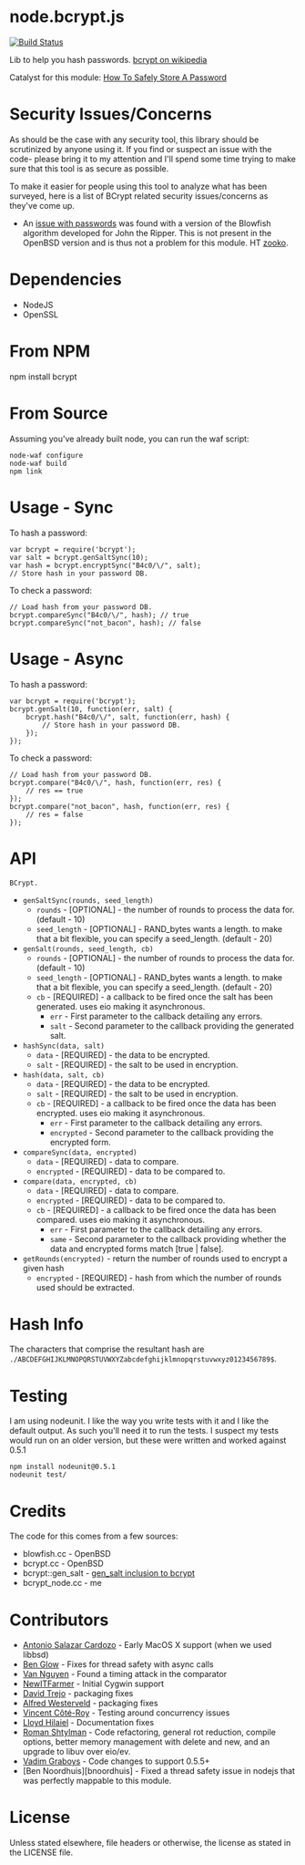 node.bcrypt.js
=============

[![Build Status](https://secure.travis-ci.org/ncb000gt/node.bcrypt.js.png)](http://travis-ci.org/#!/ncb000gt/node.bcrypt.js) 

Lib to help you hash passwords.
[bcrypt on wikipedia][bcryptwiki]

Catalyst for this module: [How To Safely Store A Password][codahale]


Security Issues/Concerns
=============

As should be the case with any security tool, this library should be scrutinized by anyone using it. If you find or suspect an issue with the code- please bring it to my attention and I'll spend some time trying to make sure that this tool is as secure as possible.

To make it easier for people using this tool to analyze what has been surveyed, here is a list of BCrypt related security issues/concerns as they've come up.

* An [issue with passwords][jtr] was found with a version of the Blowfish algorithm developed for John the Ripper. This is not present in the OpenBSD version and is thus not a problem for this module. HT [zooko][zooko].

Dependencies
=============

* NodeJS
* OpenSSL

From NPM
============

npm install bcrypt


From Source
============

Assuming you've already built node, you can run the waf script:  

    node-waf configure
    node-waf build
    npm link

Usage - Sync
============

To hash a password:  

    var bcrypt = require('bcrypt');  
    var salt = bcrypt.genSaltSync(10);  
    var hash = bcrypt.encryptSync("B4c0/\/", salt);
    // Store hash in your password DB.

To check a password:  

    // Load hash from your password DB.
    bcrypt.compareSync("B4c0/\/", hash); // true    
    bcrypt.compareSync("not_bacon", hash); // false

Usage - Async
============

To hash a password:  

    var bcrypt = require('bcrypt');  
    bcrypt.genSalt(10, function(err, salt) {
        bcrypt.hash("B4c0/\/", salt, function(err, hash) {
            // Store hash in your password DB.
        });
    });

To check a password:  

    // Load hash from your password DB.
    bcrypt.compare("B4c0/\/", hash, function(err, res) {
        // res == true    
    });
    bcrypt.compare("not_bacon", hash, function(err, res) {
        // res = false
    });

API
============

`BCrypt.`

  * `genSaltSync(rounds, seed_length)`
    * `rounds` - [OPTIONAL] - the number of rounds to process the data for. (default - 10)
    * `seed_length` - [OPTIONAL] - RAND_bytes wants a length. to make that a bit flexible, you can specify a seed_length. (default - 20)
  * `genSalt(rounds, seed_length, cb)`
    * `rounds` - [OPTIONAL] - the number of rounds to process the data for. (default - 10)
    * `seed_length` - [OPTIONAL] - RAND_bytes wants a length. to make that a bit flexible, you can specify a seed_length. (default - 20)
    * `cb` - [REQUIRED] - a callback to be fired once the salt has been generated. uses eio making it asynchronous.
      * `err` - First parameter to the callback detailing any errors.
      * `salt` - Second parameter to the callback providing the generated salt.
  * `hashSync(data, salt)`
    * `data` - [REQUIRED] - the data to be encrypted.
    * `salt` - [REQUIRED] - the salt to be used in encryption.
  * `hash(data, salt, cb)`
    * `data` - [REQUIRED] - the data to be encrypted.
    * `salt` - [REQUIRED] - the salt to be used in encryption.
    * `cb` - [REQUIRED] - a callback to be fired once the data has been encrypted. uses eio making it asynchronous.
      * `err` - First parameter to the callback detailing any errors.
      * `encrypted` - Second parameter to the callback providing the encrypted form.
  * `compareSync(data, encrypted)`
    * `data` - [REQUIRED] - data to compare.
    * `encrypted` - [REQUIRED] - data to be compared to.
  * `compare(data, encrypted, cb)`
    * `data` - [REQUIRED] - data to compare.
    * `encrypted` - [REQUIRED] - data to be compared to.
    * `cb` - [REQUIRED] - a callback to be fired once the data has been compared. uses eio making it asynchronous.
      * `err` - First parameter to the callback detailing any errors.
      * `same` - Second parameter to the callback providing whether the data and encrypted forms match [true | false].
  * `getRounds(encrypted)` - return the number of rounds used to encrypt a given hash
    * `encrypted` - [REQUIRED] - hash from which the number of rounds used should be extracted.


Hash Info
============

The characters that comprise the resultant hash are `./ABCDEFGHIJKLMNOPQRSTUVWXYZabcdefghijklmnopqrstuvwxyz0123456789$`.

Testing
============

I am using nodeunit. I like the way you write tests with it and I like the default output. As such you'll need it to run the tests. I suspect my tests would run on an older version, but these were written and worked against 0.5.1

    npm install nodeunit@0.5.1
    nodeunit test/

Credits
============

The code for this comes from a few sources:

* blowfish.cc - OpenBSD
* bcrypt.cc - OpenBSD
* bcrypt::gen_salt - [gen_salt inclusion to bcrypt][bcryptgs]
* bcrypt_node.cc - me

Contributors
============

* [Antonio Salazar Cardozo][shadowfiend] - Early MacOS X support (when we used libbsd)
* [Ben Glow][pixelglow] - Fixes for thread safety with async calls
* [Van Nguyen][thegoleffect] - Found a timing attack in the comparator
* [NewITFarmer][newitfarmer] - Initial Cygwin support
* [David Trejo][dtrejo] - packaging fixes
* [Alfred Westerveld][alfredwesterveld] - packaging fixes
* [Vincent Côté-Roy][vincentr] - Testing around concurrency issues
* [Lloyd Hilaiel][lloyd] - Documentation fixes
* [Roman Shtylman][shtylman] - Code refactoring, general rot reduction, compile options, better memory management with delete and new, and an upgrade to libuv over eio/ev.
* [Vadim Graboys][vadimg] - Code changes to support 0.5.5+
* [Ben Noordhuis][bnoordhuis] - Fixed a thread safety issue in nodejs that was perfectly mappable to this module.

License
============

Unless stated elsewhere, file headers or otherwise, the license as stated in the LICENSE file.



[bcryptwiki]: http://en.wikipedia.org/wiki/Crypt_(Unix)#Blowfish-based_scheme  
[bcryptgs]: http://mail-index.netbsd.org/tech-crypto/2002/05/24/msg000204.html
[codahale]: http://codahale.com/how-to-safely-store-a-password/
[gh13]: https://github.com/ncb000gt/node.bcrypt.js/issues/13
[jtr]: http://www.openwall.com/lists/oss-security/2011/06/20/2

[shadowfiend]:https://github.com/Shadowfiend
[thegoleffect]:https://github.com/thegoleffect
[pixelglow]:https://github.com/pixelglow
[dtrejo]:https://github.com/dtrejo
[alfredwesterveld]:https://github.com/alfredwesterveld
[newitfarmer]:https://github.com/newitfarmer
[zooko]:https://twitter.com/zooko
[vincentr]:https://twitter.com/vincentcr
[lloyd]:https://github.com/lloyd
[shtylman]:https://github.com/shtylman
[vadimg]:https://github.com/vadimg
